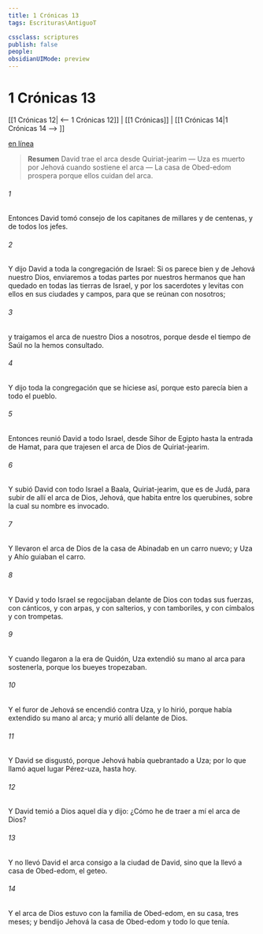 ```yaml
---
title: 1 Crónicas 13
tags: Escrituras\AntiguoT

cssclass: scriptures
publish: false
people:
obsidianUIMode: preview
---
```


# 1 Crónicas 13
[[1 Crónicas 12| <-- 1 Crónicas 12]] | [[1 Crónicas]] | [[1 Crónicas 14|1 Crónicas 14 --> ]]

[en línea](https://churchofjesuschrist.org/study/scriptures/ot/1-chr/13?lang=spa)

> __Resumen__
David trae el arca desde Quiriat-jearim — Uza es muerto por Jehová cuando sostiene el arca — La casa de Obed-edom prospera porque ellos cuidan del arca.

###### 1 
Entonces David tomó consejo de los capitanes de millares y de centenas, y de todos los jefes.

###### 2 
Y dijo David a toda la congregación de Israel: Si os parece bien y  de Jehová nuestro Dios, enviaremos a todas partes por nuestros hermanos que han quedado en todas las tierras de Israel, y por los sacerdotes y levitas  con ellos en sus ciudades y campos, para que se reúnan con nosotros;

###### 3 
y traigamos el arca de nuestro Dios a nosotros, porque desde el tiempo de Saúl no la hemos consultado.

###### 4 
Y dijo toda la congregación que se hiciese así, porque esto parecía bien a todo el pueblo.

###### 5 
Entonces reunió David a todo Israel, desde Sihor de Egipto hasta la entrada de Hamat, para que trajesen el arca de Dios de Quiriat-jearim.

###### 6 
Y subió David con todo Israel a Baala,  Quiriat-jearim, que es de Judá, para subir de allí el arca de Dios, Jehová, que habita entre los querubines, sobre la cual su nombre es invocado.

###### 7 
Y llevaron el arca de Dios de la casa de Abinadab en un carro nuevo; y Uza y Ahío guiaban el carro.

###### 8 
Y David y todo Israel se regocijaban delante de Dios con todas sus fuerzas, con cánticos, y con arpas, y con salterios, y con tamboriles, y con címbalos y con trompetas.

###### 9 
Y cuando llegaron a la era de Quidón, Uza extendió su mano al arca para sostenerla, porque los bueyes tropezaban.

###### 10 
Y el furor de Jehová se encendió contra Uza, y lo hirió, porque había extendido su mano al arca; y murió allí delante de Dios.

###### 11 
Y David se disgustó, porque Jehová había quebrantado a Uza; por lo que llamó aquel lugar Pérez-uza, hasta hoy.

###### 12 
Y David temió a Dios aquel día y dijo: ¿Cómo he de traer a mí el arca de Dios?

###### 13 
Y no llevó David el arca consigo a la ciudad de David, sino que la llevó a casa de Obed-edom, el geteo.

###### 14 
Y el arca de Dios estuvo con la familia de Obed-edom, en su casa, tres meses; y bendijo Jehová la casa de Obed-edom y todo lo que tenía.

